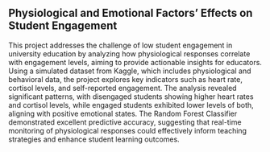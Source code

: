 ## Physiological and Emotional Factors’ Effects on Student Engagement

This project addresses the challenge of low student engagement in university education by analyzing how physiological responses correlate with engagement levels, aiming to provide actionable insights for educators. Using a simulated dataset from Kaggle, which includes physiological and behavioral data, the project explores key indicators such as heart rate, cortisol levels, and self-reported engagement. The analysis revealed significant patterns, with disengaged students showing higher heart rates and cortisol levels, while engaged students exhibited lower levels of both, aligning with positive emotional states. The Random Forest Classifier demonstrated excellent predictive accuracy, suggesting that real-time monitoring of physiological responses could effectively inform teaching strategies and enhance student learning outcomes. 

